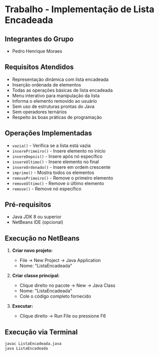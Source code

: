 # Trabalho - Implementação de Lista Encadeada

## Integrantes do Grupo
- Pedro Henrique Moraes

## Requisitos Atendidos
- Representação dinâmica com lista encadeada
- Inserção ordenada de elementos
- Todas as operações básicas de lista encadeada
- Menu interativo para manipulação da lista
- Informa o elemento removido ao usuário
- Sem uso de estruturas prontas do Java
- Sem operadores ternários
- Respeito às boas práticas de programação

## Operações Implementadas
- `vazia()` - Verifica se a lista está vazia
- `inserePrimeiro()` - Insere elemento no início
- `insereDepois()` - Insere após nó específico  
- `insereUltimo()` - Insere elemento no final
- `insereOrdenado()` - Insere em ordem crescente
- `imprime()` - Mostra todos os elementos
- `removePrimeiro()` - Remove o primeiro elemento
- `removeUltimo()` - Remove o último elemento
- `remove()` - Remove nó específico

## Pré-requisitos
- Java JDK 8 ou superior
- NetBeans IDE (opcional)

## Execução no NetBeans

1. **Criar novo projeto:**
   - File → New Project → Java Application
   - Nome: "ListaEncadeada"

2. **Criar classe principal:**
   - Clique direito no pacote → New → Java Class
   - Nome: "ListaEncadeada"
   - Cole o código completo fornecido

3. **Executar:**
   - Clique direito → Run File ou pressione F6

## Execução via Terminal
```bash
javac ListaEncadeada.java
java ListaEncadeada
